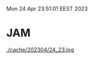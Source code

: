 Mon 24 Apr 23:51:01 EEST 2023
# JAM
<a href='./cache/202304/24_23.log'>./cache/202304/24_23.log</a>
